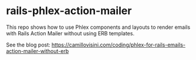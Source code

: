# rails-phlex-action-mailer

This repo shows how to use Phlex components and layouts to render emails with Rails Action Mailer without using ERB templates.

See the blog post: <https://camillovisini.com/coding/phlex-for-rails-emails-action-mailer-without-erb>
